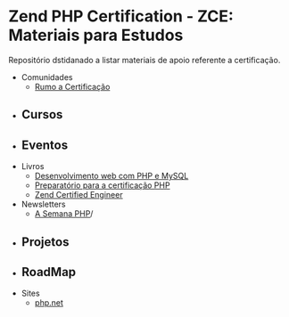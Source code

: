 # Zend PHP Certification - ZCE: Materiais para Estudos 

Repositório dstidanado a listar materiais de apoio referente a certificação.

- Comunidades
    - [Rumo a Certificação](https://groups.google.com/forum/?hl=pt&fromgroups#!forum/rumo-a-certificacao-php)
- Cursos
    - 
- Eventos
    - 
- Livros
    - [Desenvolvimento web com PHP e MySQL](https://www.casadocodigo.com.br/products/livro-php-mysql)
    - [Preparatório para a certificação PHP](https://leanpub.com/certificacaophp/)
    - [Zend Certified Engineer](https://www.casadocodigo.com.br/products/livro-certificacao-php)
- Newsletters
    - [A Semana PHP](http://asemanaphp.com.br)/
- Projetos
    - 
- RoadMap
    - 
- Sites
    - [php.net](http://php.net/docs.php)
